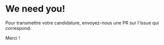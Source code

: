 We need you!
============

Pour transmettre votre candidature, envoyez-nous une PR sur l'issue qui correspond.

Merci !
